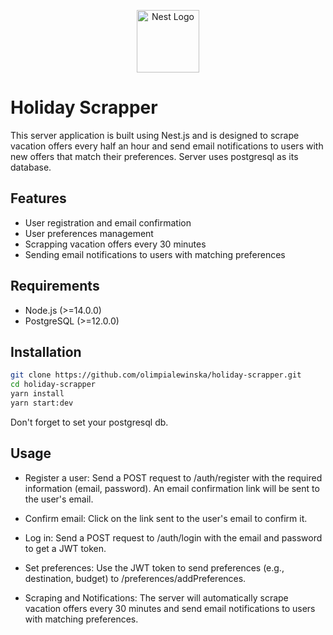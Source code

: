 <p align="center">
  <a href="http://nestjs.com/" target="blank"><img src="https://nestjs.com/img/logo-small.svg" width="100" alt="Nest Logo" /></a>
</p>

[circleci-image]: https://img.shields.io/circleci/build/github/nestjs/nest/master?token=abc123def456
[circleci-url]: https://circleci.com/gh/nestjs/nest

 # Holiday Scrapper

This server application is built using Nest.js and is designed to scrape vacation offers every half an hour and send email notifications to users with new offers that match their preferences. Server uses postgresql as its database. 

## Features

- User registration and email confirmation
- User preferences management
- Scrapping vacation offers every 30 minutes
- Sending email notifications to users with matching preferences

## Requirements

- Node.js (>=14.0.0)
- PostgreSQL (>=12.0.0)

## Installation

```bash
git clone https://github.com/olimpialewinska/holiday-scrapper.git
cd holiday-scrapper
yarn install
yarn start:dev
```
Don't forget to set your postgresql db. 

## Usage
- Register a user: Send a POST request to /auth/register with the required information (email, password). An email confirmation link will be sent to the user's email.

- Confirm email: Click on the link sent to the user's email to confirm it.

- Log in: Send a POST request to /auth/login with the email and password to get a JWT token.

- Set preferences: Use the JWT token to send preferences (e.g., destination, budget) to /preferences/addPreferences.

- Scraping and Notifications: The server will automatically scrape vacation offers every 30 minutes and send email notifications to users with matching preferences.
